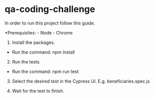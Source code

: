 # qa-coding-challenge

In order to run this project follow this guide.

*Prerequisites:
    - Node
    - Chrome

1. Install the packages. 
 - Run the command: npm install
2. Run the tests.
 - Run the command: npm run test
3. Select the desired test in the Cypress UI.
    E.g. beneficiaries.spec.js

4. Wait for the test to finish.
    